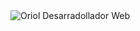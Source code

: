 <picture>
  <source media="(prefers-color-scheme: dark)" srcset="./Oriol_Dark.gif" />
  <source media="(prefers-color-scheme: light)" srcset="./Oriol_Light.gif" />
  <img alt="Oriol Desarradollador Web">
</picture>
